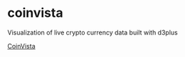 # coinvista
Visualization of live crypto currency data built with d3plus



<a href="https://coinvista.github.io/coinvista/coinvista.html" target="_blank" >CoinVista</a> 
